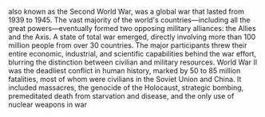 <!--
title:       World War II
subtitle:    1 September 1939 – 2 September 1945
from:        1939
to:          1945
short:       also known as the Second World War, was a global war that lasted from 1939 to 1945. The vast majority of the world's countries—including all the great powers—eventually formed two opposing military alliances: the Allies and the Axis. A state of total war emerged, directly involving more than 100 million people from over 30 countries. The major participants threw their entire economic, industrial, and scientific capabilities behind the war effort, blurring the distinction between civilian and military resources. World War II was the deadliest conflict in human history, marked by 50 to 85 million fatalities, most of whom were civilians in the Soviet Union and China. It included massacres, the genocide of the Holocaust, strategic bombing, premeditated death from starvation and disease, and the only use of nuclear weapons in war
imageUrl:    
wikiUrl:     https://wikipedia.org/wiki/World_War_II
-->


also known as the Second World War, was a global war that lasted from 1939 to 1945. The vast majority of the world's countries—including all the great powers—eventually formed two opposing military alliances: the Allies and the Axis. A state of total war emerged, directly involving more than 100 million people from over 30 countries. The major participants threw their entire economic, industrial, and scientific capabilities behind the war effort, blurring the distinction between civilian and military resources. World War II was the deadliest conflict in human history, marked by 50 to 85 million fatalities, most of whom were civilians in the Soviet Union and China. It included massacres, the genocide of the Holocaust, strategic bombing, premeditated death from starvation and disease, and the only use of nuclear weapons in war